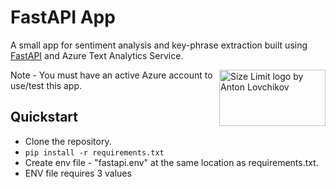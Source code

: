 

# FastAPI App

A small app for sentiment analysis and key-phrase extraction built using [FastAPI](https://fastapi.tiangolo.com/) and Azure Text Analytics Service.

<img src="https://fastapi.tiangolo.com/img/logo-margin/logo-teal.png" align="right"
     alt="Size Limit logo by Anton Lovchikov" width="170" height="90">

Note - You must have an active Azure account to use/test this app.

## Quickstart
* Clone the repository.
* `pip install -r requirements.txt`
* Create env file - "fastapi.env" at the same location as requirements.txt.
* ENV file requires 3 values

